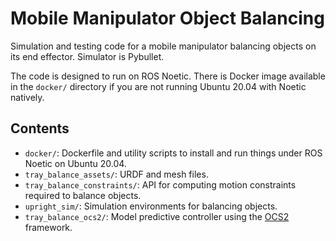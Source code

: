 # Mobile Manipulator Object Balancing

Simulation and testing code for a mobile manipulator balancing objects on its
end effector. Simulator is Pybullet.

The code is designed to run on ROS Noetic. There is Docker image available in
the `docker/` directory if you are not running Ubuntu 20.04 with Noetic
natively.

## Contents
* `docker/`: Dockerfile and utility scripts to install and run things under ROS
  Noetic on Ubuntu 20.04.
* `tray_balance_assets/`: URDF and mesh files.
* `tray_balance_constraints/`: API for computing motion constraints required to
  balance objects.
* `upright_sim/`: Simulation environments for balancing objects.
* `tray_balance_ocs2/`: Model predictive controller using the
  [OCS2](https://github.com/leggedrobotics/ocs2) framework.

